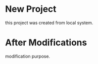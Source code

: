 # New Project 

this project was created from local system.
# After Modifications
modification purpose.
